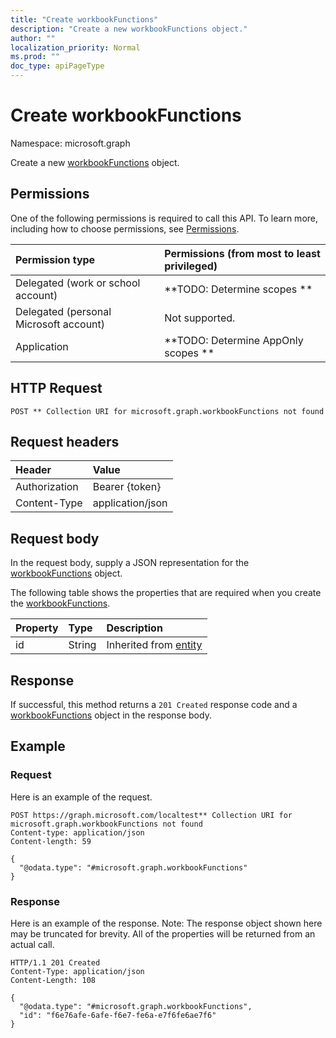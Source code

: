 ```yaml
---
title: "Create workbookFunctions"
description: "Create a new workbookFunctions object."
author: ""
localization_priority: Normal
ms.prod: ""
doc_type: apiPageType
---
```


# Create workbookFunctions

Namespace: microsoft.graph

Create a new [workbookFunctions](../resources/workbookfunctions.md) object.

## Permissions
One of the following permissions is required to call this API. To learn more, including how to choose permissions, see [Permissions](/concepts/permissions-reference.md).

|Permission type|Permissions (from most to least privileged)|
|:---|:---|
|Delegated (work or school account)|**TODO: Determine scopes **|
|Delegated (personal Microsoft account)|Not supported.|
|Application|**TODO: Determine AppOnly scopes **|

## HTTP Request
<!-- {
  "blockType": "ignored"
}
-->
``` http
POST ** Collection URI for microsoft.graph.workbookFunctions not found
```

## Request headers
|Header|Value|
|:---|:---|
|Authorization|Bearer {token}|
|Content-Type|application/json|

## Request body
In the request body, supply a JSON representation for the [workbookFunctions](../resources/workbookfunctions.md) object.

The following table shows the properties that are required when you create the [workbookFunctions](../resources/workbookfunctions.md).

|Property|Type|Description|
|:---|:---|:---|
|id|String| Inherited from [entity](../resources/entity.md)|



## Response
If successful, this method returns a `201 Created` response code and a [workbookFunctions](../resources/workbookfunctions.md) object in the response body.

## Example

### Request
Here is an example of the request.
<!-- {
  "blockType": "request",
  "name": "create_workbookfunctions_from_"
}
-->
``` http
POST https://graph.microsoft.com/localtest** Collection URI for microsoft.graph.workbookFunctions not found
Content-type: application/json
Content-length: 59

{
  "@odata.type": "#microsoft.graph.workbookFunctions"
}
```

### Response
Here is an example of the response. Note: The response object shown here may be truncated for brevity. All of the properties will be returned from an actual call.
<!-- {
  "blockType": "response",
  "truncated": true,
  "@odata.type": "microsoft.graph.workbookfunctions"
}
-->
``` http
HTTP/1.1 201 Created
Content-Type: application/json
Content-Length: 108

{
  "@odata.type": "#microsoft.graph.workbookFunctions",
  "id": "f6e76afe-6afe-f6e7-fe6a-e7f6fe6ae7f6"
}
```


